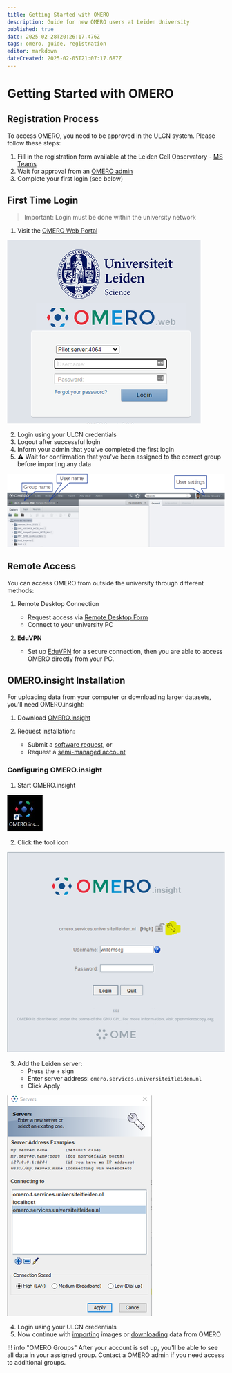 ```yaml
---
title: Getting Started with OMERO
description: Guide for new OMERO users at Leiden University
published: true
date: 2025-02-28T20:26:17.476Z
tags: omero, guide, registration
editor: markdown
dateCreated: 2025-02-05T21:07:17.687Z
---
```


# Getting Started with OMERO

## Registration Process

To access OMERO, you need to be approved in the ULCN system. Please follow these steps:

1. Fill in the registration form available at the Leiden Cell Observatory - [MS Teams](https://teams.microsoft.com/l/team/19%3ab81c0617db254f208231d04f388a3fe4%40thread.tacv2/conversations?groupId=4c025f8e-1bea-4e39-ac1c-0a33bb12d95b&tenantId=ca2a7f76-dbd7-4ec0-9108-6b3d524fb7c8)
2. Wait for approval from an [OMERO admin](index.md/#omero-administrators)
3. Complete your first login (see below)

## First Time Login

> Important: Login must be done within the university network
<!-- {blockquote:.is-warning} -->

1. Visit the [OMERO Web Portal](https://omeroweb.services.universiteitleiden.nl/)

![](getting-started/images/getting-started_01.png)

2. Login using your ULCN credentials
3. Logout after successful login
4. Inform your admin that you've completed the first login
5. :warning: Wait for confirmation that you've been assigned to the correct group before importing any data

![](getting-started/images/getting-started_02.png)

## Remote Access

You can access OMERO from outside the university through different methods:   

1. Remote Desktop Connection   

    - Request access via [Remote Desktop Form](https://helpdesk.universiteitleiden.nl/tas/public/ssp/content/detail/service?unid=706c4daac08c42378d32b7a1fa1582ab&from=bd8e572c-ca86-48d2-bd1b-55886728bdd8)   
    - Connect to your university PC


2. **EduVPN**
    - Set up [EduVPN](https://helpdesk.universiteitleiden.nl/tas/public/ssp/content/detail/knowledgeitem?unid=600a6741-6a77-415c-85e1-ffbbf4839755) for a secure connection, then you are able to access OMERO directly from your PC.

## OMERO.insight Installation

For uploading data from your computer or downloading larger datasets, you'll need OMERO.insight:

1. Download [OMERO.insight](https://www.openmicroscopy.org/omero/downloads/)
2. Request installation:

      - Submit a [software request](https://helpdesk.universiteitleiden.nl/tas/public/ssp/content/serviceflow?unid=12e20347d517424a9c47edd22da4e9cc&from=a06b2d1a-e4da-49b9-ba8a-41117a176176&openedFromService=true), or
      - Request a [semi-managed account](https://helpdesk.universiteitleiden.nl/tas/public/ssp/content/serviceflow?unid=2c19d2f22cde4c509ff4958b173a2fba&from=b62ab85e-2bd2-4b36-9ba7-d85f263ac5db&openedFromService=true)

### Configuring OMERO.insight

1. Start OMERO.insight

![](getting-started/images/getting-started_05.jpeg)

2. Click the tool icon
   
![](getting-started/images/getting-started_03.png)

3. Add the Leiden server:
   - Press the + sign
   - Enter server address: `omero.services.universiteitleiden.nl`
   - Click Apply

![](getting-started/images/getting-started_04.png)

4. Login using your ULCN credentials
5. Now continue with [importing](importing.md) images or [downloading](downloading.md) data from OMERO

!!! info "OMERO Groups"
    After your account is set up, you'll be able to see all data in your assigned group. Contact a OMERO admin if you need access to additional groups.
